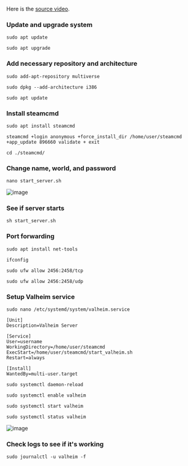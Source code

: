Here is the [source video](https://youtu.be/gVUlcsiPFxA).

### Update and upgrade system
```
sudo apt update
```

```
sudo apt upgrade
```
### Add necessary repository and architecture
```
sudo add-apt-repository multiverse
```

```
sudo dpkg --add-architecture i386
```

```
sudo apt update
```
### Install steamcmd
```
sudo apt install steamcmd
```

```
steamcmd +login anonymous +force_install_dir /home/user/steamcmd +app_update 896660 validate + exit
```

```
cd ./steamcmd/
```
### Change name, world, and password
```
nano start_server.sh
```
![image](https://github.com/cdawg3/Virtual-Machine-Handbook/assets/99144314/175a226e-c025-41b7-b7c8-5be3828d80fd)

### See if server starts
```
sh start_server.sh
```
### Port forwarding
```
sudo apt install net-tools
```

```
ifconfig
```

```
sudo ufw allow 2456:2458/tcp
```

```
sudo ufw allow 2456:2458/udp
```
### Setup Valheim service
```
sudo nano /etc/systemd/system/valheim.service
```

```
[Unit]
Description=Valheim Server

[Service]
User=username
WorkingDirectory=/home/user/steamcmd
ExecStart=/home/user/steamcmd/start_valheim.sh
Restart=always

[Install]
WantedBy=multi-user.target
```

```
sudo systemctl daemon-reload
```

```
sudo systemctl enable valheim
```

```
sudo systemctl start valheim
```

```
sudo systemctl status valheim
```
![image](https://github.com/cdawg3/Virtual-Machine-Handbook/assets/99144314/fb67e079-7265-4e19-aa8f-0b72c447d2a9)

### Check logs to see if it's working
```
sudo journalctl -u valheim -f
```
